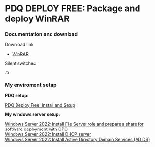 # PDQ DEPLOY FREE: Package and deploy WinRAR
### Documentation and download
Download link:

* [WinRAR](https://www.win-rar.com/download.html?&L=0)

Silent switches:
```powershell
/S
```

### My enviroment setup
<b>PDQ setup:</b> <br />

[PDQ Deploy Free: Install and Setup](https://youtu.be/jB6SOhKFoHg) <br />

<b>My windows server setup:</b> <br />

[Windows Server 2022: Install File Server role and prepare a share for software deployment with GPO](https://youtu.be/jEWSdC2qwyA) <br />
[Windows Server 2022: Install DHCP server](https://youtu.be/8n0MD9stQis) <br />
[Windows Server 2022: Install Active Directory Domain Services (AD DS)](https://youtu.be/1cYewbW3Tl0) <br />
